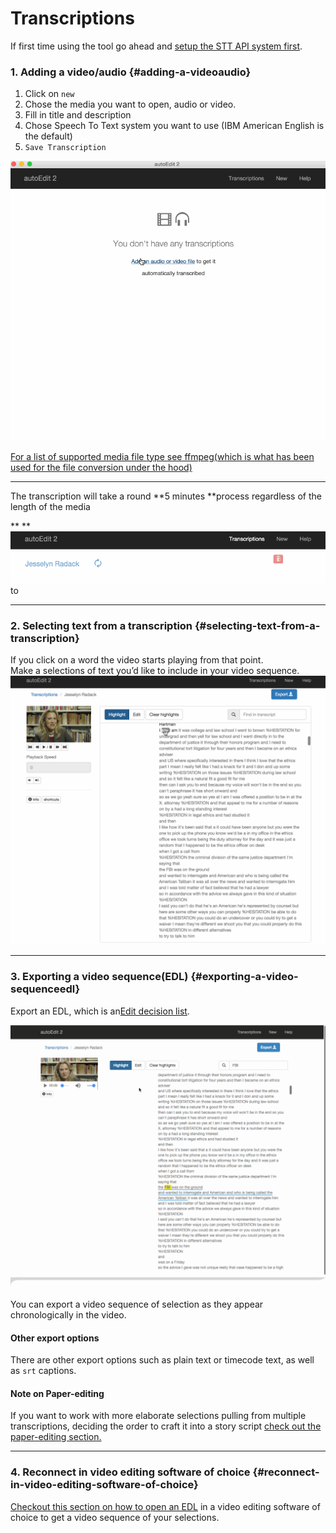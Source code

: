 # Transcriptions

If first time using the tool go ahead and [setup the STT API system first](/setup-stt-apis.md).

### 1. Adding a video/audio {#adding-a-videoaudio}

1. Click on `new`
2. Chose the media you want to open, audio or video.
3. Fill in title and description
4. Chose Speech To Text system you want to use \(IBM American English is the default\)
5. `Save Transcription`

![](/assets/1_getting_started.gif)

[For a list of supported media file type see ffmpeg\(which is what has been used for the file conversion under the hood\)](https://ffmpeg.org/general.html#Supported-File-Formats_002c-Codecs-or-Features)

---

The transcription will take a round **5 minutes **process regardless of the length of the media

** **![](/assets/2_processing_transcription.gif)to

---

### 2. Selecting text from a transcription {#selecting-text-from-a-transcription}

If you click on a word the video starts playing from that point.  
Make a selections of text you’d like to include in your video sequence.  
![](/assets/3_transcription_2.gif "Transcription")

---

### 3. Exporting a video sequence\(EDL\) {#exporting-a-video-sequenceedl}

Export an EDL, which is an[Edit decision list](https://en.wikipedia.org/wiki/Edit_decision_list).

![](/assets/4_export.gif "Transcription")

You can export a video sequence of selection as they appear chronologically in the video.

#### Other export options 

There are other export options such as plain text or timecode text, as well as `srt` captions.

#### Note on Paper-editing

If you want to work with more elaborate selections pulling from multiple transcriptions, deciding the order to craft it into a story script [check out the paper-editing section.](/paperediting.md)

---

### 4. Reconnect in video editing software of choice {#reconnect-in-video-editing-software-of-choice}

[Checkout this section on how to open an EDL](/opening-edl-in-video-editing-software.md) in a video editing software of choice to get a video sequence of your selections.

